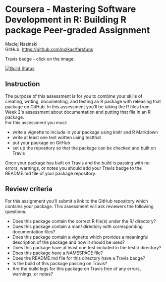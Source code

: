  # Coursera - Mastering Software Development in R: Building R package Peer-graded Assignment   

Maciej Nasinski  
GitHub:  https://github.com/polkas/farsfuns  

Travis badge - click on the image:

[![Build Status](https://travis-ci.org/Polkas/farsfuns.svg?branch=master)](https://travis-ci.org/Polkas/farsfuns) 

## Instruction

The purpose of this assessment is for you to combine your skills of creating, writing, documenting, and testing an R package with releasing that package on GitHub. 
In this assessment you'll be taking the R files from Week 2's assessment about documentation and putting that file in an R package.   
For this assessment you must:

- write a vignette to include in your package using knitr and R Markdown  
- write at least one test written using testthat  
- put your package on GitHub  
- set up the repository so that the package can be checked and built on Travis  

Once your package has built on Travis and the build is passing with no errors, warnings, or notes you should add your Travis badge to the README.md file of your package repository.

## Review criteria

For this assignment you'll submit a link to the GitHub repository which contains your package. 
This assessment will ask reviewers the following questions:

- Does this package contain the correct R file(s) under the R/ directory?  
- Does this package contain a man/ directory with corresponding documentation files?  
- Does this package contain a vignette which provides a meaningful description of the package and how it should be used?  
- Does this package have at least one test included in the tests/ directory?  
- Does this package have a NAMESPACE file?  
- Does the README.md file for this directory have a Travis badge?  
- Is the build of this package passing on Travis?  
- Are the build logs for this package on Travis free of any errors, warnings, or notes? 
